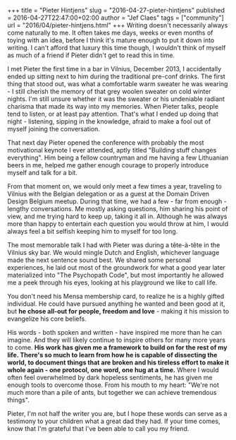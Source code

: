 +++
title = "Pieter Hintjens"
slug = "2016-04-27-pieter-hintjens"
published = 2016-04-27T22:47:00+02:00
author = "Jef Claes"
tags = ["community"]
url = "2016/04/pieter-hintjens.html"
+++
Writing doesn't necessarily always come naturally to me. It often takes
me days, weeks or even months of toying with an idea, before I think
it's mature enough to put it down into writing. I can't afford that
luxury this time though, I wouldn't think of myself as much of a friend
if Pieter didn't get to read this in time.  
  
I met Pieter the first time in a bar in Vilnius, December 2013, I
accidentally ended up sitting next to him during the traditional
pre-conf drinks. The first thing that stood out, was what a comfortable
warm sweater he was wearing - I still cherish the memory of that grey
woolen sweater on cold winter nights. I'm still unsure whether it was
the sweater or his undeniable radiant charisma that made its way into my
memories. When Pieter talks, people tend to listen, or at least pay
attention. That's what I ended up doing that night - listening, sipping
in the knowledge, afraid to make a fool out of myself joining the
conversation.  
  
That next day Pieter opened the conference with probably the most
motivational keynote I ever attended, aptly titled "Building stuff
changes everything". Him being a fellow countryman and me having a few
Lithuanian beers in me, helped me gather enough courage to properly
introduce myself and talk for a bit.  
  
From that moment on, we would only meet a few times a year, traveling to
Vilnius with the Belgian delegation or as a guest at the Domain Driven
Design Belgium meetup. During that time, we had a few - far from enough - lengthy conversations. Me mostly asking questions, him sharing his
point of view, and me trying hard to keep up, taking it all in. Although
he was always more than happy to entertain each question you would throw
at him, I would always feel a bit selfish keeping him to myself for too
long.  
  
The most memorable talk I had with Pieter was during a tête-à-tête in
the Vilnius sky bar. We would mingle Dutch and English, whichever
language made the next sentence sound best. We shared some personal
experiences, he laid out most of the groundwork for what a good year
later materialized into "The Psychopath Code", but most importantly he
allowed me a peek through his eyes, looking at his playground we like to
call life.  
  
You don't need his Mensa membership card, to realize he is a highly
gifted individual. He could have pursued anything he wanted and been
good at it, but **he chose all-out for people, freedom and love** -
making it his mission to evangelize his core beliefs.  
  
His words - both spoken and written - have inspired me more than he can
imagine. And they will likely continue to inspire others for many more
years to come. **His work has given me a framework to build on for the
rest of my life. There's so much to learn from how he is capable of
dissecting the world, to document things that are broken and his
tireless effort to make it whole again - one protocol, one word, one hug
at a time.** Where I would often feel overwhelmed by dark hopeless
sentiments, he has given me enough tools to overcome those. From his
mouth to my heart: "We're not much more than a pile of ants, but
together we can achieve tremendous things".  
  
Pieter, I'm not half the writer you are, but I hope these words can
serve as a testimony to your children what a great dad they had. If your
time comes, know that I'm grateful that I've been able to call you my
friend.